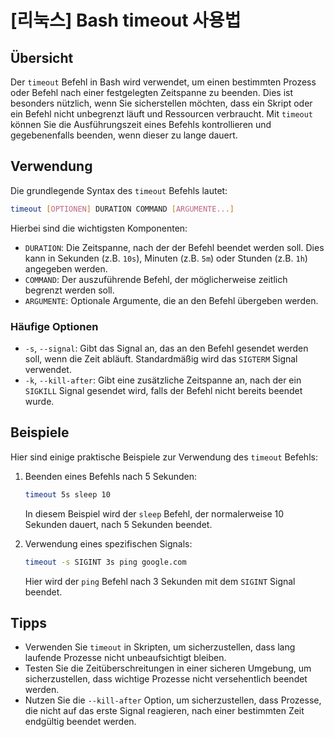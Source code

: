 # [리눅스] Bash timeout 사용법

## Übersicht
Der `timeout` Befehl in Bash wird verwendet, um einen bestimmten Prozess oder Befehl nach einer festgelegten Zeitspanne zu beenden. Dies ist besonders nützlich, wenn Sie sicherstellen möchten, dass ein Skript oder ein Befehl nicht unbegrenzt läuft und Ressourcen verbraucht. Mit `timeout` können Sie die Ausführungszeit eines Befehls kontrollieren und gegebenenfalls beenden, wenn dieser zu lange dauert.

## Verwendung
Die grundlegende Syntax des `timeout` Befehls lautet:

```bash
timeout [OPTIONEN] DURATION COMMAND [ARGUMENTE...]
```

Hierbei sind die wichtigsten Komponenten:
- `DURATION`: Die Zeitspanne, nach der der Befehl beendet werden soll. Dies kann in Sekunden (z.B. `10s`), Minuten (z.B. `5m`) oder Stunden (z.B. `1h`) angegeben werden.
- `COMMAND`: Der auszuführende Befehl, der möglicherweise zeitlich begrenzt werden soll.
- `ARGUMENTE`: Optionale Argumente, die an den Befehl übergeben werden.

### Häufige Optionen
- `-s`, `--signal`: Gibt das Signal an, das an den Befehl gesendet werden soll, wenn die Zeit abläuft. Standardmäßig wird das `SIGTERM` Signal verwendet.
- `-k`, `--kill-after`: Gibt eine zusätzliche Zeitspanne an, nach der ein `SIGKILL` Signal gesendet wird, falls der Befehl nicht bereits beendet wurde.

## Beispiele
Hier sind einige praktische Beispiele zur Verwendung des `timeout` Befehls:

1. Beenden eines Befehls nach 5 Sekunden:
   ```bash
   timeout 5s sleep 10
   ```
   In diesem Beispiel wird der `sleep` Befehl, der normalerweise 10 Sekunden dauert, nach 5 Sekunden beendet.

2. Verwendung eines spezifischen Signals:
   ```bash
   timeout -s SIGINT 3s ping google.com
   ```
   Hier wird der `ping` Befehl nach 3 Sekunden mit dem `SIGINT` Signal beendet.

## Tipps
- Verwenden Sie `timeout` in Skripten, um sicherzustellen, dass lang laufende Prozesse nicht unbeaufsichtigt bleiben.
- Testen Sie die Zeitüberschreitungen in einer sicheren Umgebung, um sicherzustellen, dass wichtige Prozesse nicht versehentlich beendet werden.
- Nutzen Sie die `--kill-after` Option, um sicherzustellen, dass Prozesse, die nicht auf das erste Signal reagieren, nach einer bestimmten Zeit endgültig beendet werden.